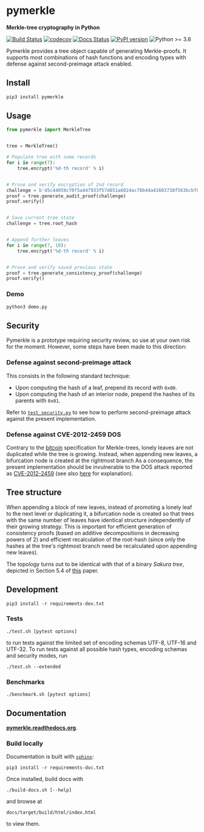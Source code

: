 # pymerkle

**Merkle-tree cryptography in Python**

[![Build Status](https://travis-ci.com/fmerg/pymerkle.svg?branch=master)](https://travis-ci.com/github/fmerg/pymerkle)
[![codecov](https://codecov.io/gh/fmerg/pymerkle/branch/master/graph/badge.svg)](https://codecov.io/gh/fmerg/pymerkle)
[![Docs Status](https://readthedocs.org/projects/pymerkle/badge/?version=latest)](http://pymerkle.readthedocs.org)
[![PyPI version](https://badge.fury.io/py/pymerkle.svg)](https://pypi.org/project/pymerkle/)
![Python >= 3.6](https://img.shields.io/badge/python-%3E%3D%203.6-blue.svg)

Pymerkle provides a tree object capable of generating Merkle-proofs. It
supports most combinations of hash functions and encoding types with defense
against second-preimage attack enabled.

## Install

```bash
pip3 install pymerkle
```

## Usage

```python
from pymerkle import MerkleTree


tree = MerkleTree()

# Populate tree with some records
for i in range(7):
    tree.encrypt('%d-th record' % i)


# Prove and verify encryption of 2nd record
challenge = b'45c44059cf0f5a447933f57d851a6024ac78b44a41603738f563bcbf83f35d20'
proof = tree.generate_audit_proof(challenge)
proof.verify()


# Save current tree state
challenge = tree.root_hash


# Append further leaves
for i in range(7, 10):
    tree.encrypt('%d-th record' % i)


# Prove and verify saved previous state
proof = tree.generate_consistency_proof(challenge)
proof.verify()
```

### Demo

```bash
python3 demo.py
```

## Security

Pymerkle is a prototype requiring security review, so use at your own risk for the moment.
However, some steps have been made to this direction:

### Defense against second-preimage attack

This consists in the following standard technique:

- Upon computing the hash of a leaf, prepend its record with `0x00`.
- Upon computing the hash of an interior node, prepend the hashes of its
  parents with `0x01`.

Refer to
[`test_security.py`](https://github.com/fmerg/pymerkle/blob/master/tests/test_security.py)
to see how to perform second-preimage attack against the present implementation.


### Defense against CVE-2012-2459 DOS

Contrary to the [bitcoin](https://en.bitcoin.it/wiki/Protocol_documentation#Merkle_Trees)
specification for Merkle-trees, lonely leaves are not duplicated while the tree is growing.
Instead, when appending new leaves, a bifurcation node is created at the rightmost branch
As a consequence, the present implementation should be
invulnerable to the DOS attack reported as
[CVE-2012-2459](https://nvd.nist.gov/vuln/detail/CVE-2012-2459) (see also
[here](https://github.com/bitcoin/bitcoin/blob/bccb4d29a8080bf1ecda1fc235415a11d903a680/src/consensus/merkle.cpp)
for explanation).

## Tree structure

When appending a block of new leaves, instead of promoting a lonely leaf to the
next level or duplicating it, a bifurcation node is created so that trees with
the same number of leaves have identical structure independently of their
growing strategy. This is important for efficient generation of consistency proofs
(based on additive decompositions in decreasing powers of 2) and efficient
recalculation of the root-hash (since only the hashes at the tree's rightmost
branch need be recalculated upon appending new leaves).

The topology turns out to be identical with that of a binary _Sakura tree_,
depicted in Section 5.4 of [this](https://keccak.team/files/Sakura.pdf) paper.

## Development

```commandline
pip3 install -r requirements-dev.txt
```

### Tests

```commandline
./test.sh [pytest options]
```

to run tests against the limited set of encoding schemas UTF-8, UTF-16 and
UTF-32. To run tests against all possible hash types, encoding schemas
and security modes, run

```commandline
./test.sh --extended
```

### Benchmarks

```commandline
./benchmark.sh [pytest options]
```

## Documentation

**[pymerkle.readthedocs.org](http://pymerkle.readthedocs.org/)**.

### Build locally

Documentation is built with
[`sphinx`](https://www.sphinx-doc.org/en/master/index.html):

```commandline
pip3 install -r requirements-doc.txt
```

Once installed, build docs with

```commandline
./build-docs.sh [--help]
```

and browse at

```
docs/target/build/html/index.html
```

to view them.
